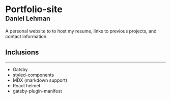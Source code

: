 # Portfolio-site <br> <span style="font-size:.7em">Daniel Lehman</span>

A personal website to to host my resume, links to previous projects, and contact information.
<br>

## Inclusions

---

- Gatsby
- styled-components
- MDX (markdown support)
- React helmet
- gatsby-plugin-manifest
